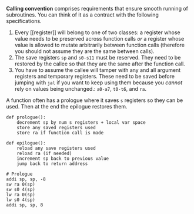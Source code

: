 **Calling convention** comprises requirements that ensure smooth running of subroutines. You can think of it as a contract with the following specifications.

1. Every [[register]] will belong to one of two classes: a register whose value needs to be preserved across function calls _or_ a register whose value is allowed to mutate arbitrarily between function calls (therefore you should not assume they are the same between calls).
2. The save registers `sp` and `s0-s11` must be reserved. They need to be restored by the callee so that they are the same after the function call.
3. You have to assume the callee will tamper with any and all argument registers and temporary registers.  These need to be saved before jumping with `jal` if you want to keep using them because you _cannot_ rely on values being unchanged.: `a0-a7`, `t0-t6`, and `ra`. 

A function often has a prologue where it saves `s` registers so they can be used. Then at the end the epilogue restores them.

```
def prologue():
    decrement sp by num s registers + local var space
    store any saved registers used
    store ra if function call is made

def epilogue():
    reload any save registers used
    reload ra (if needed)
    increment sp back to previous value
    jump back to return address
```

```
# Prologue
addi sp, sp, -8
sw ra 0(sp)
sw s0 4(sp)
lw ra 0(sp)
lw s0 4(sp)
addi sp, sp, 8
```